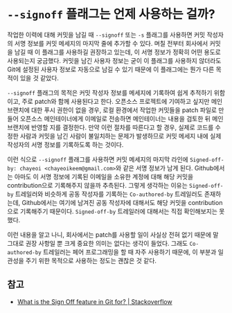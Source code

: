# `--signoff` 플래그는 언제 사용하는 걸까?

작업한 이력에 대해 커밋을 남길 때 `--signoff` 또는 `-s` 플래그를 사용하면 커밋 작성자의 서명 정보를 커밋 메세지의 마지막 줄에 추가할 수 있다. 며칠 전부터 회사에서 커밋을 남길 때 이 플래그를 사용하길 권장하고 있는데, 이 서명 정보가 정확히 어떤 용도로 사용되는지 궁금했다. 커밋을 남긴 사용자 정보는 굳이 이 플래그를 사용하지 않더라도 Git에 설정된 사용자 정보로 자동으로 남길 수 있기 때문에 이 플래그에는 뭔가 다른 목적이 있을 것 같았다.

`--signoff` 플래그의 목적은 커밋 작성자 정보를 메세지에 기록하여 쉽게 추적하기 위함이고, 주로 patch와 함께 사용된다고 한다. 오픈소스 프로젝트에 기여하고 싶지만 메인 브랜치에 대한 푸시 권한이 없을 경우, 로컬 환경에서 작업한 커밋들을 patch 파일로 만들어 오픈소스 메인테이너에게 이메일로 전송하면 메인테이너는 내용을 검토한 뒤 메인 브랜치에 반영할 지를 결정한다. 만약 이런 절차를 따른다고 할 경우, 실제로 코드를 수정한 사람과 커밋을 남긴 사람이 불일치하는 문제가 발생하므로 커밋 메세지 내에 실제 작성자의 서명 정보를 기록하도록 하는 것이다.

이런 식으로 `--signoff` 플래그를 사용하면 커밋 메세지의 마지막 라인에 `Signed-off-by: chayeoi <chayeoikeem@gmail.com>`와 같은 서명 정보가 남게 된다. Github에서는 아마도 이 서명 정보에 기록된 이메일을 소유한 계정에 대해 해당 커밋을 contribution으로 기록해주지 않을까 추측된다. 그렇게 생각하는 이유는 `Signed-off-by` 트레일러와 비슷하게 공동 작성자를 기록하는 `Co-authored-by` 트레일러도 존재하는데, Github에서는 여기에 남겨진 공동 작성자에 대해서도 해당 커밋을 contribution으로 기록해주기 때문이다. `Signed-off-by` 트레일러에 대해서는 직접 확인해보지는 못 했다.

이런 내용을 알고 나니, 회사에서는 patch를 사용할 일이 사실상 전혀 없기 때문에 말 그대로 권장 사항일 뿐 크게 중요한 의미는 없다는 생각이 들었다. 그래도 `Co-authored-by` 트레일러는 페어 프로그래밍을 할 때 자주 사용하기 때문에, 이 부분과 일관성을 주기 위한 목적으로 사용하는 정도는 괜찮은 것 같다.

## 참고

* [What is the Sign Off feature in Git for? | Stackoverflow](https://stackoverflow.com/questions/1962094/what-is-the-sign-off-feature-in-git-for)
